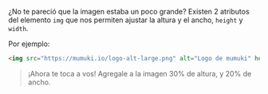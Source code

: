 ¿No te pareció que la imagen estaba un poco grande?
Existen 2 atributos del elemento `img` que nos permiten ajustar la altura y el ancho, `height` y `width`.

Por ejemplo: 

```html
<img src="https://mumuki.io/logo-alt-large.png" alt="Logo de mumuki" height="40px" width="40px">
```
> ¡Ahora te toca a vos! Agregale a la imagen 30% de altura, y 20% de ancho.

